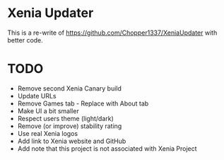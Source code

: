 # Xenia Updater

This is a re-write of https://github.com/Chopper1337/XeniaUpdater with better code.

# TODO

* Remove second Xenia Canary build
* Update URLs
* Remove Games tab - Replace with About tab
* Make UI a bit smaller
* Respect users theme (light/dark)
* Remove (or improve) stability rating
* Use real Xenia logos
* Add link to Xenia website and GitHub
* Add note that this project is not associated with Xenia Project
